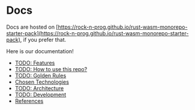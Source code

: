 # Docs

Docs are hosted on
[https://rock-n-prog.github.io/rust-wasm-monorepo-starter-pack](https://rock-n-prog.github.io/rust-wasm-monorepo-starter-pack),
if you prefer that.

Here is our documentation!

- [TODO: Features](TODO)
- [TODO: How to use this repo?](TODO)
- [TODO: Golden Rules](TODO)
- [Chosen Technologies](chosen-technologies.md)
- [TODO: Architecture](TODO)
- [TODO: Development](TODO)
- [References](references.md)